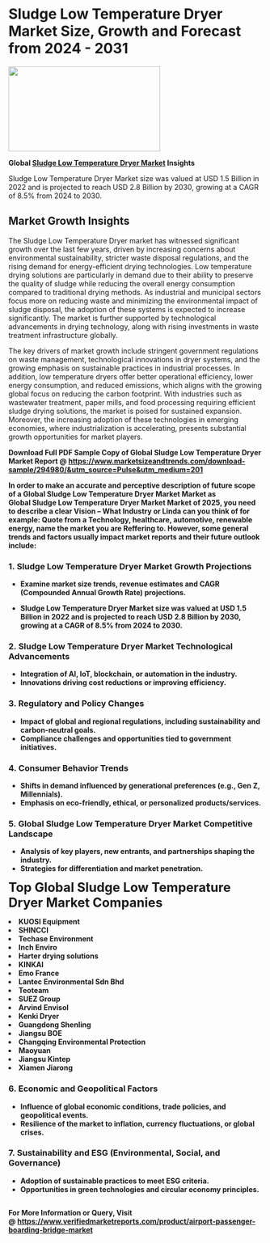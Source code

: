 <H1>Sludge Low Temperature Dryer Market Size, Growth and Forecast from 2024 - 2031</H1><img class="aligncenter size-medium wp-image-584254" src="https://thirdeyenews.in/wp-content/uploads/2024/09/Global-Market-Research-300x168.jpeg" alt="" width="300" height="168" /><p><strong>Global&nbsp;<a href="https://www.marketsizeandtrends.com/download-sample/294980/&amp;utm_source=Pulse&amp;utm_medium=201">Sludge Low Temperature Dryer Market</a> Insights</strong></p><p>Sludge Low Temperature Dryer Market size was valued at USD 1.5 Billion in 2022 and is projected to reach USD 2.8 Billion by 2030, growing at a CAGR of 8.5% from 2024 to 2030.</p><p><h2>Market Growth Insights</h2> <p>The Sludge Low Temperature Dryer market has witnessed significant growth over the last few years, driven by increasing concerns about environmental sustainability, stricter waste disposal regulations, and the rising demand for energy-efficient drying technologies. Low temperature drying solutions are particularly in demand due to their ability to preserve the quality of sludge while reducing the overall energy consumption compared to traditional drying methods. As industrial and municipal sectors focus more on reducing waste and minimizing the environmental impact of sludge disposal, the adoption of these systems is expected to increase significantly. The market is further supported by technological advancements in drying technology, along with rising investments in waste treatment infrastructure globally.</p> <p><strong></strong></p> <p>The key drivers of market growth include stringent government regulations on waste management, technological innovations in dryer systems, and the growing emphasis on sustainable practices in industrial processes. In addition, low temperature dryers offer better operational efficiency, lower energy consumption, and reduced emissions, which aligns with the growing global focus on reducing the carbon footprint. With industries such as wastewater treatment, paper mills, and food processing requiring efficient sludge drying solutions, the market is poised for sustained expansion. Moreover, the increasing adoption of these technologies in emerging economies, where industrialization is accelerating, presents substantial growth opportunities for market players.</p> <p><strong></p><p><span class=""><strong>Download Full PDF Sample Copy of Global Sludge Low Temperature Dryer Market Report</strong> @ <a href="https://www.marketsizeandtrends.com/download-sample/294980/&amp;utm_source=Pulse&amp;utm_medium=201" target="_blank">https://www.marketsizeandtrends.com/download-sample/294980/&amp;utm_source=Pulse&amp;utm_medium=201</a></span></p><p>In order to make an accurate and perceptive description of future scope of a Global&nbsp;Sludge Low Temperature Dryer Market Market as Global&nbsp;Sludge Low Temperature Dryer Market Market of 2025, you need to describe a clear Vision &ndash; What Industry or Linda can you think of for example: Quote from a Technology, healthcare, automotive, renewable energy, name the market you are Reffering to. However, some general trends and factors usually impact market reports and their future outlook include:</p><h3>1.&nbsp;<strong>Sludge Low Temperature Dryer Market Growth Projections</strong></h3><ul><li>Examine market size trends, revenue estimates and CAGR (Compounded Annual Growth Rate) projections.</li><li><p>Sludge Low Temperature Dryer Market size was valued at USD 1.5 Billion in 2022 and is projected to reach USD 2.8 Billion by 2030, growing at a CAGR of 8.5% from 2024 to 2030.</p></li></ul><h3>2.&nbsp;<strong>Sludge Low Temperature Dryer Market Technological Advancements</strong></h3><ul><li>Integration of AI, IoT, blockchain, or automation in the industry.</li><li>Innovations driving cost reductions or improving efficiency.</li></ul><h3>3.&nbsp;<strong>Regulatory and Policy Changes</strong></h3><ul><li>Impact of global and regional regulations, including sustainability and carbon-neutral goals.</li><li>Compliance challenges and opportunities tied to government initiatives.</li></ul><h3>4.&nbsp;<strong>Consumer Behavior Trends</strong></h3><ul><li>Shifts in demand influenced by generational preferences (e.g., Gen Z, Millennials).</li><li>Emphasis on eco-friendly, ethical, or personalized products/services.</li></ul><h3>5.&nbsp;<strong>Global Sludge Low Temperature Dryer Market Competitive Landscape</strong></h3><ul><li>Analysis of key players, new entrants, and partnerships shaping the industry.</li><li>Strategies for differentiation and market penetration.</li></ul><p data-pm-slice="1 1 []"><span style="color: inherit; font-family: inherit; font-size: 25px;">Top Global Sludge Low Temperature Dryer Market Companies</span></p><div class="" data-test-id=""><p><li>KUOSI Equipment</li><li> SHINCCI</li><li> Techase Environment</li><li> Inch Enviro</li><li> Harter drying solutions</li><li> KINKAI</li><li> Emo France</li><li> Lantec Environmental Sdn Bhd</li><li> Teoteam</li><li> SUEZ Group</li><li> Arvind Envisol</li><li> Kenki Dryer</li><li> Guangdong Shenling</li><li> Jiangsu BOE</li><li> Changqing Environmental Protection</li><li> Maoyuan</li><li> Jiangsu Kintep</li><li> Xiamen Jiarong</li></p></div><h3>6.&nbsp;<strong>Economic and Geopolitical Factors</strong></h3><ul><li>Influence of global economic conditions, trade policies, and geopolitical events.</li><li>Resilience of the market to inflation, currency fluctuations, or global crises.</li></ul><h3>7.&nbsp;<strong>Sustainability and ESG (Environmental, Social, and Governance)</strong></h3><ul><li>Adoption of sustainable practices to meet ESG criteria.</li><li>Opportunities in green technologies and circular economy principles.</li></ul><h2><strong style="font-size: 14px;">For More Information or Query, Visit @&nbsp;</strong><a style="background-color: #ffffff; font-size: 14px;" href="https://www.marketsizeandtrends.com/report/sludge-low-temperature-dryer-market/" target="_blank">https://www.verifiedmarketreports.com/product/airport-passenger-boarding-bridge-market</a></h2>
